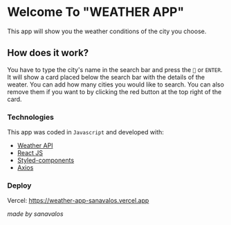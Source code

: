 # Welcome To "WEATHER APP" 
This app will show you the weather conditions of the city you choose.

## How does it work?
You have to type the city's name in the search bar and press the ```🔎``` or ```ENTER```.
It will show a card placed below the search bar with the details of the weater.
You can add how many cities you would like to search.
You can also remove them if you want to by clicking the red button at the top right of the card.

### Technologies
This app was coded in `Javascript` and developed with:
- [Weather API](https://openweathermap.org/api)
- [React JS](https://reactjs.org)
- [Styled-components](https://styled-components.com)
- [Axios](https://axios-http.com)

### Deploy
Vercel: https://weather-app-sanavalos.vercel.app

_made by sanavalos_
